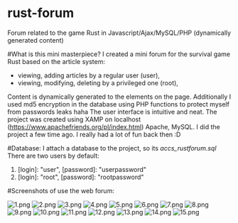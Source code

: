 # rust-forum
Forum related to the game Rust in Javascript/Ajax/MySQL/PHP (dynamically generated content)

#What is this mini masterpiece?
I created a mini forum for the survival game Rust based on the article system:
- viewing, adding articles by a regular user (user),
- viewing, modifying, deleting by a privileged one (root),

Content is dynamically generated to the elements on the page.
Additionally I used md5 encryption in the database using PHP functions to protect myself from passwords leaks haha
The user interface is intuitive and neat.
The project was created using XAMP on localhost (https://www.apachefriends.org/pl/index.html) Apache, MySQL.
I did the project a few time ago. I really had a lot of fun back then :D

#Database:
I attach a database to the project, so its *accs_rustforum.sql*
There are two users by default:
1. [login]: "user", [password]: "userpassword"
2. [login]: "root", [password]: "rootpassword"

#Screenshots of use the web forum:

<img src='https://raw.githubusercontent.com/unbe1iev/rust-forum/main/images/1.png' alt='1.png'>
<img src='https://raw.githubusercontent.com/unbe1iev/rust-forum/main/images/2.png' alt='2.png'>
<img src='https://raw.githubusercontent.com/unbe1iev/rust-forum/main/images/3.png' alt='3.png'>
<img src='https://raw.githubusercontent.com/unbe1iev/rust-forum/main/images/4.png' alt='4.png'>
<img src='https://raw.githubusercontent.com/unbe1iev/rust-forum/main/images/5.png' alt='5.png'>
<img src='https://raw.githubusercontent.com/unbe1iev/rust-forum/main/images/6.png' alt='6.png'>
<img src='https://raw.githubusercontent.com/unbe1iev/rust-forum/main/images/7.png' alt='7.png'>
<img src='https://raw.githubusercontent.com/unbe1iev/rust-forum/main/images/8.png' alt='8.png'>
<img src='https://raw.githubusercontent.com/unbe1iev/rust-forum/main/images/9.png' alt='9.png'>
<img src='https://raw.githubusercontent.com/unbe1iev/rust-forum/main/images/10.png' alt='10.png'>
<img src='https://raw.githubusercontent.com/unbe1iev/rust-forum/main/images/11.png' alt='11.png'>
<img src='https://raw.githubusercontent.com/unbe1iev/rust-forum/main/images/12.png' alt='12.png'>
<img src='https://raw.githubusercontent.com/unbe1iev/rust-forum/main/images/13.png' alt='13.png'>
<img src='https://raw.githubusercontent.com/unbe1iev/rust-forum/main/images/14.png' alt='14.png'>
<img src='https://raw.githubusercontent.com/unbe1iev/rust-forum/main/images/15.png' alt='15.png'>
